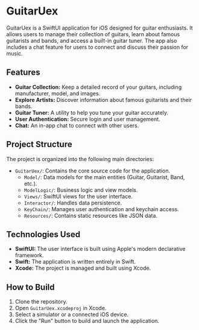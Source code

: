 # GuitarUex

GuitarUex is a SwiftUI application for iOS designed for guitar enthusiasts. It allows users to manage their collection of guitars, learn about famous guitarists and bands, and access a built-in guitar tuner. The app also includes a chat feature for users to connect and discuss their passion for music.

## Features

*   **Guitar Collection:** Keep a detailed record of your guitars, including manufacturer, model, and images.
*   **Explore Artists:** Discover information about famous guitarists and their bands.
*   **Guitar Tuner:** A utility to help you tune your guitar accurately.
*   **User Authentication:** Secure login and user management.
*   **Chat:** An in-app chat to connect with other users.

## Project Structure

The project is organized into the following main directories:

-   `GuitarUex/`: Contains the core source code for the application.
    -   `Model/`: Data models for the main entities (Guitar, Guitarist, Band, etc.).
    -   `ModelLogic/`: Business logic and view models.
    -   `Views/`: SwiftUI views for the user interface.
    -   `Interactor/`: Handles data persistence.
    -   `KeyChain/`: Manages user authentication and keychain access.
    -   `Resources/`: Contains static resources like JSON data.

## Technologies Used

*   **SwiftUI:** The user interface is built using Apple's modern declarative framework.
*   **Swift:** The application is written entirely in Swift.
*   **Xcode:** The project is managed and built using Xcode.

## How to Build

1.  Clone the repository.
2.  Open `GuitarUex.xcodeproj` in Xcode.
3.  Select a simulator or a connected iOS device.
4.  Click the "Run" button to build and launch the application.
